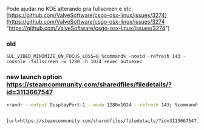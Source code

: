 


Pode ajudar no KDE alterando pra fullscreen e etc: [https://github.com/ValveSoftware/csgo-osx-linux/issues/3274](https://github.com/ValveSoftware/csgo-osx-linux/issues/3274 "https://github.com/ValveSoftware/csgo-osx-linux/issues/3274")

### old
`SDL_VIDEO_MINIMIZE_ON_FOCUS_LOSS=0 %command% -novid -refresh 143 -console -fullscreen -w 1280 -h 1024 +exec autoexec`

### new launch option https://steamcommunity.com/sharedfiles/filedetails/?id=3113667547
```bash
xrandr --output DisplayPort-1 --mode 1280x1024 --refresh 143; %command% -w 1280 -h 1024 -freq 143 -fullscreen; xrandr --output DisplayPort-1 --mode 1920x1080 --refresh 144 ; SDL_VIDEO_MINIMIZE_ON_FOCUS_LOSS=0 %command% -novid -console +exec autoexec


[url=https://steamcommunity.com/sharedfiles/filedetails/?id=3113667547]Linux Launch Options[/url]:

```